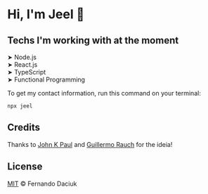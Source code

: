 # Hi, I'm Jeel 👋

<!-- ➤ Software Developer at [@portolab](https://github.com/portolab)   -->
<!-- ➤ Teacher at [@queroserninja](https://queroser.ninja/promocoes)   -->
<!-- ➤ Live Coder at [twitch.tv/fdaciuk](https://twitch.tv/fdaciuk)   -->
<!-- ➤ Building the future of Web3 identity at [degen.bio](https://degen.bio) -->

## Techs I'm working with at the moment

➤ Node.js  
➤ React.js  
➤ TypeScript  
➤ Functional Programming


<!-- <video autoplay loop playsinline controls src="https://user-images.githubusercontent.com/487669/135340674-64473557-36e7-4d9a-bd19-6f4bb1728eb0.mp4"></video> -->

To get my contact information, run this command on your terminal:

```console
npx jeel
```

## Credits

Thanks to [John K Paul](https://github.com/johnkpaul/johnkpaul) and [Guillermo Rauch](https://github.com/rauchg/rauchg) for the ideia!

## License

[MIT](https://github.com/fdaciuk/licenses/blob/master/MIT-LICENSE.md) &copy; Fernando Daciuk

